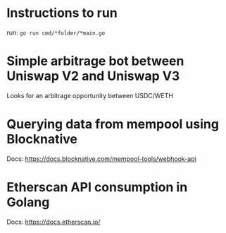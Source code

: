 # Instructions to run

run: `go run cmd/*folder/*main.go`

# Simple arbitrage bot between Uniswap V2 and Uniswap V3

Looks for an arbitrage opportunity between USDC/WETH

# Querying data from mempool using Blocknative

Docs: https://docs.blocknative.com/mempool-tools/webhook-api


# Etherscan API consumption in Golang

Docs: https://docs.etherscan.io/